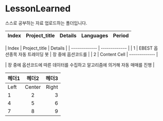 # LessonLearned
스스로 공부하는 자료 업로드하는 폴더입니다.



|Index|Project_title|Details|Languages|Period|
:---|:---:|:---:|:---:|---:




| Index  | Project_title | Details |
| ------------- | ------------- |
| 1  | EBEST 옵션종목 자동 트레이딩 봇  | 장 중에 옵션코드를  |
| 2  | Content Cell  | ------------- |



| 장 중에 옵션코드에 따른 데이터를 수집하고 알고리즘에 의거해 자동 매매를 진행 |




헤더1|헤더2|헤더3
:---|:---:|---:
Left|Center|Right
1|2|3
4|5|6
7|8|9
